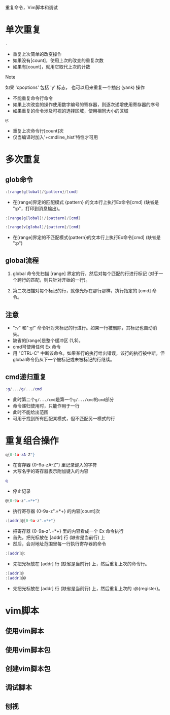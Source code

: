 重复命令，Vim脚本和调试

# 单次重复

```lua
.
```
- 重复上次简单的改变操作
- 如果没有[count]，使用上次的改变的重复次数
- 如果有[count]，就用它取代上次的计数

> [!NOTE]
> 如果 'cpoptions' 包括 'y' 标志， 也可以用来重复一个抽出 (yank) 操作


- 不能重复命令行命令
- 如果上次改变的操作使用数字编号的寄存器，则逐次递增使用寄存器的序号
- 如果重复的命令涉及可视的选择区域，使用相同大小的区域


```lua
@:
```
- 重复上次命令行[count]次
- 仅当编译时加入'+cmdline_hist'特性才可用



# 多次重复


## glob命令

```lua
:[range]g[lobal]/{pattern}/[cmd]
```

- 在[range]界定的匹配模式 {pattern} 的文本行上执行Ex命令[cmd] (缺省是 ":p"，打印到消息输出)。


```lua
:[range]g[lobal]!/{pattern}/[cmd]

:[range]v[global]/{pattern}/[cmd]
```
- 在[range]界定的不匹配模式{pattern}的文本行上执行Ex命令[cmd] (缺省是 ":p")



## global流程

1. global 命令先扫描 [range] 界定的行，然后对每个匹配的行进行标记 (对于一个跨行的匹配，则只针对开始的一行)。

2. 第二次扫描对每个标记的行，就像光标在那行那样，执行指定的 [cmd] 命令。


## 注意

- ":v" 和":g!" 命令针对未标记的行进行。如果一行被删除，其标记也自动消失。
- 缺省的[range]是整个缓冲区 (1,$)。
- cmd可使用任何 Ex 命令
- 用 "CTRL-C" 中断该命令。如果某行的执行给出错误，该行的执行被中断，但global命令仍从下一个被标记或未被标记的行继续。


## cmd递归重复

```lua
:g/.../g/.../cmd
```
- 此时第二个`g/.../cmd`是第一个`g/.../cmd`的`cmd`部分
- 命令递归使用时，只能作用于一行
- 此时不能给出范围
- 可用于找到所有匹配某模式，但不匹配另一模式的行



# 重复组合操作

```lua
q{0-1a-zA-Z"}
```
- 在寄存器 {0-9a-zA-Z"} 里记录键入的字符 
- 大写名字的寄存器表示附加键入的内容


```lua
q
```
- 停止记录


```lua
@{0-9a-z".=*+"}
```
- 执行寄存器 {0-9a-z".=*+} 的内容[count]次


```lua
:[addr]@{0-9a-z".=*+"}
```
- 把寄存器 {0-9a-z".=*+} 里的内容看成一个 Ex 命令执行
- 首先，把光标放在 [addr] 行 (缺省是当前行) 上
- 然后，会对地址范围里每一行执行寄存器的命令

```lua
:[addr]@:
```
-  先把光标放在 [addr] 行 (缺省是当前行) 上，然后重复上次的命令行。

```lua
:[addr]@
:[addr]@@
```
- 先把光标放在 [addr] 行 (缺省是当前行) 上，然后重复上次的 :@{register}。

# vim脚本

## 使用vim脚本

## 使用vim脚本包

## 创建vim脚本包

## 调试脚本

## 刨视


